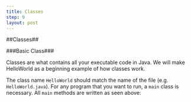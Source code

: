 ```yaml
---
title: Classes
step: 9
layout: post
---
```


##Classes##

###Basic Class###

Classes are what contains all your executable code in Java. We will make HelloWorld as a beginning example of how
classes work.

<script src="https://gist.github.com/MrMepper/c7dfb1cb45d2aa9f7b7d.js"></script>

The class name `HelloWorld` should match the name of the file (e.g. `HelloWorld.java`). For any program that you want to 
run, a `main` class is necessary. All `main` methods are written as seen above:
